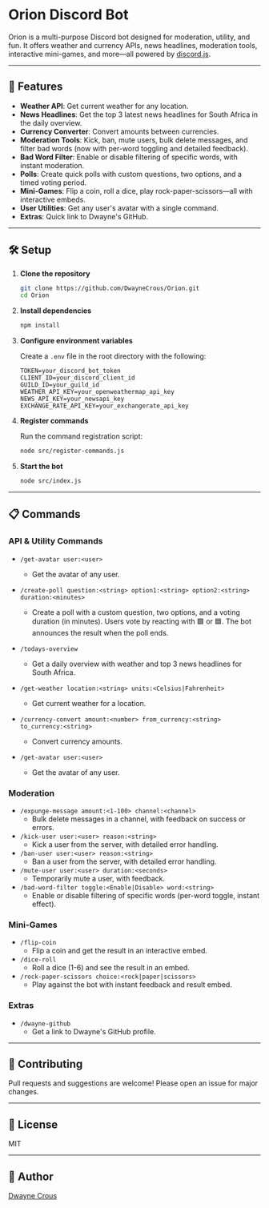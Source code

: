 # Orion Discord Bot

Orion is a multi-purpose Discord bot designed for moderation, utility, and fun. It offers weather and currency APIs, news headlines, moderation tools, interactive mini-games, and more—all powered by [discord.js](https://discord.js.org/).

---

## 🚀 Features

- **Weather API**: Get current weather for any location.
- **News Headlines**: Get the top 3 latest news headlines for South Africa in the daily overview.
- **Currency Converter**: Convert amounts between currencies.
- **Moderation Tools**: Kick, ban, mute users, bulk delete messages, and filter bad words (now with per-word toggling and detailed feedback).
- **Bad Word Filter**: Enable or disable filtering of specific words, with instant moderation.
- **Polls**: Create quick polls with custom questions, two options, and a timed voting period.
- **Mini-Games**: Flip a coin, roll a dice, play rock-paper-scissors—all with interactive embeds.
- **User Utilities**: Get any user's avatar with a single command.
- **Extras**: Quick link to Dwayne's GitHub.

---

## 🛠️ Setup

1. **Clone the repository**

   ```bash
   git clone https://github.com/DwayneCrous/Orion.git
   cd Orion
   ```

2. **Install dependencies**

   ```bash
   npm install
   ```

3. **Configure environment variables**

   Create a `.env` file in the root directory with the following:

   ```
   TOKEN=your_discord_bot_token
   CLIENT_ID=your_discord_client_id
   GUILD_ID=your_guild_id
   WEATHER_API_KEY=your_openweathermap_api_key
   NEWS_API_KEY=your_newsapi_key
   EXCHANGE_RATE_API_KEY=your_exchangerate_api_key
   ```

4. **Register commands**

   Run the command registration script:

   ```bash
   node src/register-commands.js
   ```

5. **Start the bot**
   ```bash
   node src/index.js
   ```

---

## 📋 Commands

### API & Utility Commands

- `/get-avatar user:<user>`

  - Get the avatar of any user.

- `/create-poll question:<string> option1:<string> option2:<string> duration:<minutes>`

  - Create a poll with a custom question, two options, and a voting duration (in minutes). Users vote by reacting with 🟩 or 🟦. The bot announces the result when the poll ends.

- `/todays-overview`
  - Get a daily overview with weather and top 3 news headlines for South Africa.
- `/get-weather location:<string> units:<Celsius|Fahrenheit>`
  - Get current weather for a location.
- `/currency-convert amount:<number> from_currency:<string> to_currency:<string>`
  - Convert currency amounts.
- `/get-avatar user:<user>`
  - Get the avatar of any user.

### Moderation

- `/expunge-message amount:<1-100> channel:<channel>`
  - Bulk delete messages in a channel, with feedback on success or errors.
- `/kick-user user:<user> reason:<string>`
  - Kick a user from the server, with detailed error handling.
- `/ban-user user:<user> reason:<string>`
  - Ban a user from the server, with detailed error handling.
- `/mute-user user:<user> duration:<seconds>`
  - Temporarily mute a user, with feedback.
- `/bad-word-filter toggle:<Enable|Disable> word:<string>`
  - Enable or disable filtering of specific words (per-word toggle, instant effect).

### Mini-Games

- `/flip-coin`
  - Flip a coin and get the result in an interactive embed.
- `/dice-roll`
  - Roll a dice (1-6) and see the result in an embed.
- `/rock-paper-scissors choice:<rock|paper|scissors>`
  - Play against the bot with instant feedback and result embed.

### Extras

- `/dwayne-github`
  - Get a link to Dwayne's GitHub profile.

---

## 📝 Contributing

Pull requests and suggestions are welcome! Please open an issue for major changes.

---

## 📄 License

MIT

---

## 👤 Author

[Dwayne Crous](https://github.com/DwayneCrous)
